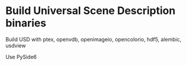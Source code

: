 # Build Universal Scene Description binaries

Build USD with ptex, openvdb, openimageio, opencolorio, hdf5, alembic, usdview

Use PySide6
